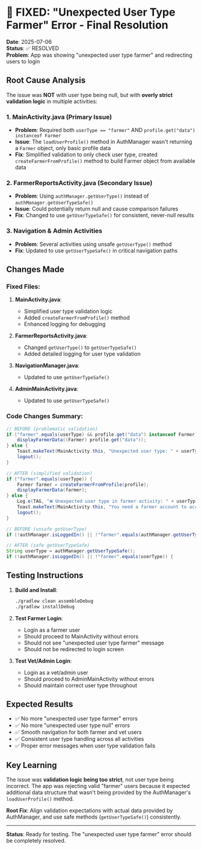 # 🔧 FIXED: "Unexpected User Type Farmer" Error - Final Resolution

**Date**: 2025-07-06  
**Status**: ✅ RESOLVED  
**Problem**: App was showing "unexpected user type farmer" and redirecting users to login

## Root Cause Analysis

The issue was **NOT** with user type being null, but with **overly strict validation logic** in multiple activities:

### 1. MainActivity.java (Primary Issue)
- **Problem**: Required both `userType == "farmer"` AND `profile.get("data") instanceof Farmer`
- **Issue**: The `loadUserProfile()` method in AuthManager wasn't returning a `Farmer` object, only basic profile data
- **Fix**: Simplified validation to only check user type, created `createFarmerFromProfile()` method to build Farmer object from available data

### 2. FarmerReportsActivity.java (Secondary Issue)  
- **Problem**: Using `authManager.getUserType()` instead of `authManager.getUserTypeSafe()`
- **Issue**: Could potentially return null and cause comparison failures
- **Fix**: Changed to use `getUserTypeSafe()` for consistent, never-null results

### 3. Navigation & Admin Activities
- **Problem**: Several activities using unsafe `getUserType()` method
- **Fix**: Updated to use `getUserTypeSafe()` in critical navigation paths

## Changes Made

### Fixed Files:
1. **MainActivity.java**:
   - Simplified user type validation logic
   - Added `createFarmerFromProfile()` method
   - Enhanced logging for debugging

2. **FarmerReportsActivity.java**:
   - Changed `getUserType()` to `getUserTypeSafe()`
   - Added detailed logging for user type validation

3. **NavigationManager.java**:
   - Updated to use `getUserTypeSafe()`

4. **AdminMainActivity.java**:
   - Updated to use `getUserTypeSafe()`

### Code Changes Summary:
```java
// BEFORE (problematic validation)
if ("farmer".equals(userType) && profile.get("data") instanceof Farmer) {
    displayFarmerData((Farmer) profile.get("data"));
} else {
    Toast.makeText(MainActivity.this, "Unexpected user type: " + userType, Toast.LENGTH_SHORT).show();
    logout();
}

// AFTER (simplified validation)
if ("farmer".equals(userType)) {
    Farmer farmer = createFarmerFromProfile(profile);
    displayFarmerData(farmer);
} else {
    Log.e(TAG, "❌ Unexpected user type in farmer activity: " + userType);
    Toast.makeText(MainActivity.this, "You need a farmer account to access this area", Toast.LENGTH_SHORT).show();
    logout();
}
```

```java
// BEFORE (unsafe getUserType)
if (!authManager.isLoggedIn() || !"farmer".equals(authManager.getUserType())) {

// AFTER (safe getUserTypeSafe)  
String userType = authManager.getUserTypeSafe();
if (!authManager.isLoggedIn() || !"farmer".equals(userType)) {
```

## Testing Instructions

1. **Build and Install**: 
   ```bash
   ./gradlew clean assembleDebug
   ./gradlew installDebug
   ```

2. **Test Farmer Login**:
   - Login as a farmer user
   - Should proceed to MainActivity without errors
   - Should not see "unexpected user type farmer" message
   - Should not be redirected to login screen

3. **Test Vet/Admin Login**:
   - Login as a vet/admin user  
   - Should proceed to AdminMainActivity without errors
   - Should maintain correct user type throughout

## Expected Results

- ✅ No more "unexpected user type farmer" errors
- ✅ No more "unexpected user type null" errors  
- ✅ Smooth navigation for both farmer and vet users
- ✅ Consistent user type handling across all activities
- ✅ Proper error messages when user type validation fails

## Key Learning

The issue was **validation logic being too strict**, not user type being incorrect. The app was rejecting valid "farmer" users because it expected additional data structure that wasn't being provided by the AuthManager's `loadUserProfile()` method.

**Root Fix**: Align validation expectations with actual data provided by AuthManager, and use safe methods (`getUserTypeSafe()`) consistently.

---

**Status**: Ready for testing. The "unexpected user type farmer" error should be completely resolved.